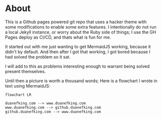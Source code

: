 # About

This is a Github pages powered git repo that uses a hacker theme with some modifications to enable some extra features.  I intentionally do not run a local Jekyll instance, or worry about the Ruby side of things; I use the GH Pages deploy as CI/CD, and thats what is fun for me.

It started out with me just wanting to get MermaidJS working, because it didn't by default. And then after I got that working, I got bored because I had solved the problem so it sat.

I will add to this as problems interesting enough to warrant being solved present themselves.

Until then a picture is worth a thousand words; Here is a flowchart I wrote in text using MermaidJS:

```mermaid
flowchart LR

duanefking.com --> www.duanefking.com
www.duanefking.com --> github.duanefking.com
github.duanefking.com --> www.duanefking.com
```


